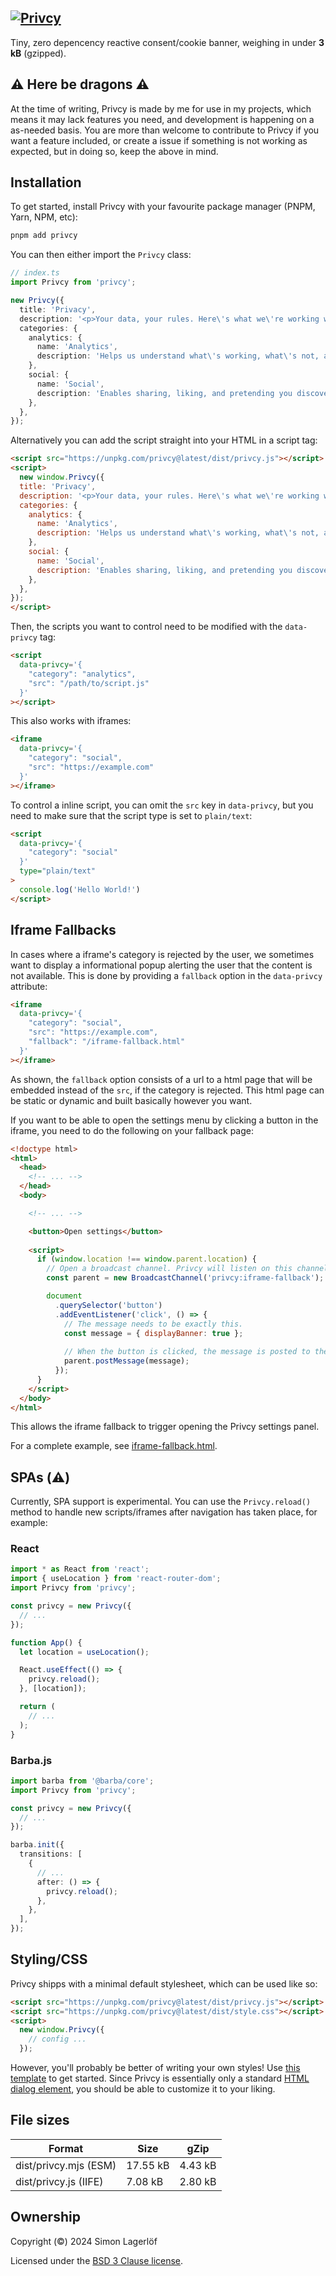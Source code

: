 ## [![Privcy](./banner.jpg)](https://privcy.smn.codes)

Tiny, zero depencency reactive consent/cookie banner, weighing in under **3 kB** (gzipped).


⚠️ Here be dragons ⚠️
----------------------

At the time of writing, Privcy is made by me for use in my projects, which means it may 
lack features you need, and development is happening on a as-needed basis. You are more 
than welcome to contribute to Privcy if you want a feature included, or create a issue 
if something is not working as expected, but in doing so, keep the above in mind.

Installation
------------

To get started, install Privcy with your favourite package manager (PNPM, Yarn, NPM, etc):

```bash
pnpm add privcy
```

You can then either import the `Privcy` class:

```typescript
// index.ts
import Privcy from 'privcy';

new Privcy({
  title: 'Privacy',
  description: '<p>Your data, your rules. Here\'s what we\'re working with.</p>',
  categories: {
    analytics: {
      name: 'Analytics',
      description: 'Helps us understand what\'s working, what\'s not, and what\'s just plain confusing.',
    },
    social: {
      name: 'Social',
      description: 'Enables sharing, liking, and pretending you discovered us first.',
    },
  },
});
```

Alternatively you can add the script straight into your HTML in a script tag:

```html
<script src="https://unpkg.com/privcy@latest/dist/privcy.js"></script>
<script>
  new window.Privcy({
  title: 'Privacy',
  description: '<p>Your data, your rules. Here\'s what we\'re working with.</p>',
  categories: {
    analytics: {
      name: 'Analytics',
      description: 'Helps us understand what\'s working, what\'s not, and what\'s just plain confusing.',
    },
    social: {
      name: 'Social',
      description: 'Enables sharing, liking, and pretending you discovered us first.',
    },
  },
});
</script>
```

Then, the scripts you want to control need to be modified with the `data-privcy` tag:

```html
<script
  data-privcy='{
    "category": "analytics",
    "src": "/path/to/script.js"
  }'
></script>
```

This also works with iframes:

```html
<iframe
  data-privcy='{
    "category": "social",
    "src": "https://example.com"
  }'
></iframe>
```

To control a inline script, you can omit the `src` key in `data-privcy`, but you need to make sure that the script type is set to `plain/text`:

```html
<script
  data-privcy='{
    "category": "social"
  }'
  type="plain/text"
>
  console.log('Hello World!')
</script>
```

Iframe Fallbacks
----------------

In cases where a iframe's category is rejected by the user, we sometimes want to display a informational popup alerting the user that the content is not available. This is done by providing a `fallback` option in the `data-privcy` attribute:

```html
<iframe
  data-privcy='{
    "category": "social",
    "src": "https://example.com",
    "fallback": "/iframe-fallback.html"
  }'
></iframe>
```

As shown, the `fallback` option consists of a url to a html page that will be embedded instead of the `src`, if the category is rejected. This html page can be static or dynamic and built basically however you want.

If you want to be able to open the settings menu by clicking a button in the iframe, you need to do the following on your fallback page:

```html
<!doctype html>
<html>
  <head>
    <!-- ... -->
  </head>
  <body>

    <!-- ... -->

    <button>Open settings</button>
    
    <script>
      if (window.location !== window.parent.location) {
        // Open a broadcast channel. Privcy will listen on this channel.
        const parent = new BroadcastChannel('privcy:iframe-fallback');

        document
          .querySelector('button')
          .addEventListener('click', () => {
            // The message needs to be exactly this.
            const message = { displayBanner: true };
            
            // When the button is clicked, the message is posted to the channel.
            parent.postMessage(message);
          });
      }
    </script>
  </body>
</html>
```

This allows the iframe fallback to trigger opening the Privcy settings panel.

For a complete example, see [iframe-fallback.html](https://gitlab.com/smncd/privcy/-/blob/main/packages/privcy/iframe-fallback.html).

SPAs (⚠️)
---------

Currently, SPA support is experimental. You can use the `Privcy.reload()` method to handle new scripts/iframes after navigation has taken place, for example:

### React
```typescript
import * as React from 'react';
import { useLocation } from 'react-router-dom';
import Privcy from 'privcy';

const privcy = new Privcy({
  // ...
});

function App() {
  let location = useLocation();

  React.useEffect(() => {
    privcy.reload();
  }, [location]);

  return (
    // ...
  );
}
```

### Barba.js
```typescript
import barba from '@barba/core';
import Privcy from 'privcy';

const privcy = new Privcy({
  // ...
});

barba.init({
  transitions: [
    {
      // ...
      after: () => {
        privcy.reload();
      },
    },
  ],
});

```

Styling/CSS
-----------
Privcy shipps with a minimal default stylesheet, which can be used like so:

```html
<script src="https://unpkg.com/privcy@latest/dist/privcy.js"></script>
<script src="https://unpkg.com/privcy@latest/dist/style.css"></script>
<script>
  new window.Privcy({
    // config ...
  });
```

However, you'll probably be better of writing your own styles! Use [this template](https://gitlab.com/smncd/privcy/-/blob/main/packages/privcy/src/styles/template.css) to get started. 
Since Privcy is essentially only a standard [HTML dialog element](https://developer.mozilla.org/en-US/docs/Web/HTML/Element/dialog), you should be able to customize 
it to your liking.


File sizes
----------
|Format                |Size    |gZip   
|---                   |---     |---    
|dist/privcy.mjs (ESM) |17.55 kB|4.43 kB
|dist/privcy.js (IIFE) |7.08 kB |2.80 kB

Ownership
---------

Copyright (©) 2024 Simon Lagerlöf

Licensed under the [BSD 3 Clause license](./LICENSE).